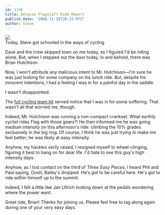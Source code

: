 ```yaml
---
id: 1146
title: Betasso Flagstaff Ride Report
publish_date: "2008-11-18T20:33:07Z"
author: Steve
---
```

![](http://www.flagstafffrenzy.org/wp-content/uploads/2008/11/c.jpeg)  
Today, Steve got schooled in the ways of cycling

Dave and the crew skipped town on me today, so I figured I'd be riding alone. But, when I stepped out the door today, lo and behold, there was Brian Hutchison.

Now, I won't attribute any malicious intent to Mr. Hutchison—I'm sure he was just looking for some company on his lunch ride. But, despite his innocent intentions, I had a feeling I was in for a painful day in the saddle.

I wasn't disappointed.

The [full cycling team kit](http://vitamincottagecycling.com/v/archive/2008/04/29/4601.aspx) served notice that I was in for some suffering. That wasn't all that worried me, though.

Indeed, Mr. Hutchison was running a non-compact crankset. What earthly cyclist rides Flag with those gears?! He then informed me he was going medium intensity on this afternoon's ride: climbing the 10% grades exclusively in the big ring. Of course, I think he was just trying to make me feel better; he was likely at easy intensity.

Anyhow, my hackles verily raised, I resigned myself to wheel-clinging, figuring it best to hang on for dear life. I'd hate to see this guy's high intensity days.

Anyhow, as I lost contact on the third of _Three Easy Pieces_, I heard Phil and Paul saying, Oooh, Bailey's dropped. He's got to be careful here. He's got to ride within himself up to the summit.

Indeed, I felt a little like Jan Ullrich looking down at the pedals wondering where the power went.

Great ride, Brian! Thanks for joining us. Please feel free to tag along again during one of your very easy days.
